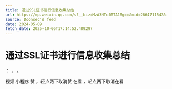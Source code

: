 ```yaml
---
title: 通过SSL证书进行信息收集总结
url: https://mp.weixin.qq.com/s?__biz=MzA3NTc0MTA1Mg==&mid=2664711542&idx=1&sn=485ed8107c58d24f5dbef53855b942d5
source: Doonsec's feed
date: 2024-05-09
fetch_date: 2025-10-06T17:14:52.489297
---
```


# 通过SSL证书进行信息收集总结

：
，
。

视频
小程序
赞
，轻点两下取消赞
在看
，轻点两下取消在看